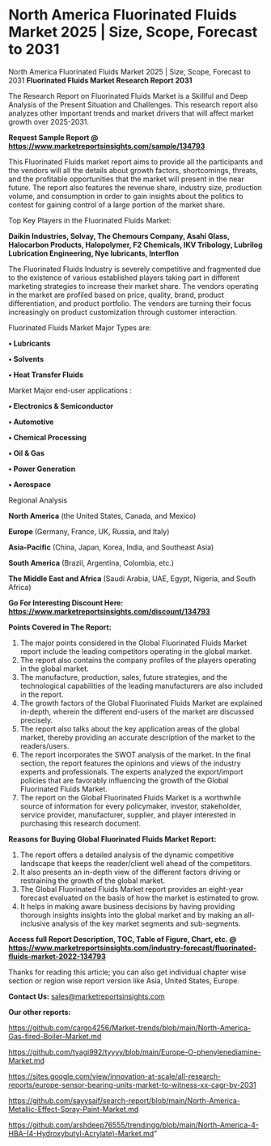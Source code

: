 # North America Fluorinated Fluids Market 2025 | Size, Scope, Forecast to 2031
North America Fluorinated Fluids Market 2025 | Size, Scope, Forecast to 2031
<strong>Fluorinated Fluids Market Research Report 2031</strong>

The Research Report on Fluorinated Fluids Market is a Skillful and Deep Analysis of the Present Situation and Challenges. This research report also analyzes other important trends and market drivers that will affect market growth over 2025-2031.

<strong>Request Sample Report @ <a href=https://www.marketreportsinsights.com/sample/134793>https://www.marketreportsinsights.com/sample/134793</a></strong>

This Fluorinated Fluids market report aims to provide all the participants and the vendors will all the details about growth factors, shortcomings, threats, and the profitable opportunities that the market will present in the near future. The report also features the revenue share, industry size, production volume, and consumption in order to gain insights about the politics to contest for gaining control of a large portion of the market share.

Top Key Players in the Fluorinated Fluids Market:

<strong>Daikin Industries, Solvay, The Chemours Company, Asahi Glass, Halocarbon Products, Halopolymer, F2 Chemicals, IKV Tribology, Lubrilog Lubrication Engineering, Nye lubricants, Interflon</strong>

The Fluorinated Fluids Industry is severely competitive and fragmented due to the existence of various established players taking part in different marketing strategies to increase their market share. The vendors operating in the market are profiled based on price, quality, brand, product differentiation, and product portfolio. The vendors are turning their focus increasingly on product customization through customer interaction.

Fluorinated Fluids Market Major Types are:

<strong>• Lubricants

• Solvents

• Heat Transfer Fluids</strong>

Market Major end-user applications :

<strong>• Electronics & Semiconductor

• Automotive

• Chemical Processing

• Oil & Gas

• Power Generation

• Aerospace</strong>

Regional Analysis

</u><strong><b>North America</b></strong> (the United States, Canada, and Mexico)

<strong><b>Europe </b></strong>(Germany, France, UK, Russia, and Italy)

<strong><b>Asia-Pacific</b></strong> (China, Japan, Korea, India, and Southeast Asia)

<strong><b>South America</b></strong> (Brazil, Argentina, Colombia, etc.)

<strong><b>The Middle East and Africa</b></strong> (Saudi Arabia, UAE, Egypt, Nigeria, and South Africa)

<strong>Go For Interesting Discount Here: <a href=https://www.marketreportsinsights.com/discount/134793>https://www.marketreportsinsights.com/discount/134793</a></strong>

<strong>Points Covered in The Report:</strong>
<ol>
  <li>The major points considered in the Global Fluorinated Fluids Market report include the leading competitors operating in the global market.</li>
  <li>The report also contains the company profiles of the players operating in the global market.</li>
  <li>The manufacture, production, sales, future strategies, and the technological capabilities of the leading manufacturers are also included in the report.</li>
  <li>The growth factors of the Global Fluorinated Fluids Market are explained in-depth, wherein the different end-users of the market are discussed precisely.</li>
  <li>The report also talks about the key application areas of the global market, thereby providing an accurate description of the market to the readers/users.</li>
  <li>The report incorporates the SWOT analysis of the market. In the final section, the report features the opinions and views of the industry experts and professionals. The experts analyzed the export/import policies that are favorably influencing the growth of the Global Fluorinated Fluids Market.</li>
  <li>The report on the Global Fluorinated Fluids Market is a worthwhile source of information for every policymaker, investor, stakeholder, service provider, manufacturer, supplier, and player interested in purchasing this research document.</li>
</ol>
<strong>Reasons for Buying Global Fluorinated Fluids Market Report:</strong>

<ol>
  <li>The report offers a detailed analysis of the dynamic competitive landscape that keeps the reader/client well ahead of the competitors.</li>
  <li>It also presents an in-depth view of the different factors driving or restraining the growth of the global market.</li>
  <li>The Global Fluorinated Fluids Market report provides an eight-year forecast evaluated on the basis of how the market is estimated to grow.</li>
  <li>It helps in making aware business decisions by having providing thorough insights insights into the global market and by making an all-inclusive analysis of the key market segments and sub-segments.</li>
</ol>
<strong>Access full Report Description, TOC, Table of Figure, Chart, etc. @ <a href=https://www.marketreportsinsights.com/industry-forecast/fluorinated-fluids-market-2022-134793>https://www.marketreportsinsights.com/industry-forecast/fluorinated-fluids-market-2022-134793</a></strong>


Thanks for reading this article; you can also get individual chapter wise section or region wise report version like Asia, United States, Europe.

<strong>Contact Us:</strong>
sales@marketreportsinsights.com

<strong>Our other reports:</strong>

<a href=https://github.com/cargo4256/Market-trends/blob/main/North-America-Gas-fired-Boiler-Market.md>https://github.com/cargo4256/Market-trends/blob/main/North-America-Gas-fired-Boiler-Market.md</a>

<a href=https://github.com/tyagi992/tyyyy/blob/main/Europe-O-phenylenediamine-Market.md>https://github.com/tyagi992/tyyyy/blob/main/Europe-O-phenylenediamine-Market.md</a>

<a href=https://sites.google.com/view/innovation-at-scale/all-research-reports/europe-sensor-bearing-units-market-to-witness-xx-cagr-by-2031>https://sites.google.com/view/innovation-at-scale/all-research-reports/europe-sensor-bearing-units-market-to-witness-xx-cagr-by-2031</a>

<a href=https://github.com/sayysaif/search-report/blob/main/North-America-Metallic-Effect-Spray-Paint-Market.md>https://github.com/sayysaif/search-report/blob/main/North-America-Metallic-Effect-Spray-Paint-Market.md</a>

<a href=https://github.com/arshdeep76555/trendingg/blob/main/North-America-4-HBA-(4-Hydroxybutyl-Acrylate)-Market.md>https://github.com/arshdeep76555/trendingg/blob/main/North-America-4-HBA-(4-Hydroxybutyl-Acrylate)-Market.md</a>"
